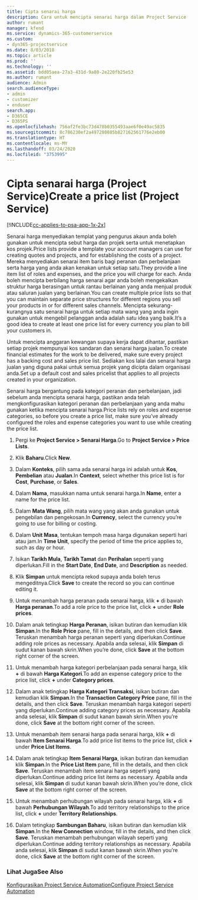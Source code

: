 ```yaml
---
title: Cipta senarai harga
description: Cara untuk mencipta senarai harga dalam Project Service
author: rumant
manager: kfend
ms.service: dynamics-365-customerservice
ms.custom:
- dyn365-projectservice
ms.date: 8/03/2018
ms.topic: article
ms.prod: ''
ms.technology: ''
ms.assetid: bdd05aea-27a3-431d-9a80-2e220fb25e53
ms.author: rumant
audience: Admin
search.audienceType:
- admin
- customizer
- enduser
search.app:
- D365CE
- D365PS
ms.openlocfilehash: 756af2fe3bc73d478b0355493aae6f0e49ac5835
ms.sourcegitcommit: 8c786230ef2a497280885b827162561776e2eb00
ms.translationtype: HT
ms.contentlocale: ms-MY
ms.lasthandoff: 03/24/2020
ms.locfileid: "3753995"
---
```

# <a name="create-a-price-list-project-service"></a><span data-ttu-id="6a6e2-103">Cipta senarai harga (Project Service)</span><span class="sxs-lookup"><span data-stu-id="6a6e2-103">Create a price list (Project Service)</span></span>

[!INCLUDE[cc-applies-to-psa-app-1x-2x](../includes/cc-applies-to-psa-app-1x-2x.md)]

<span data-ttu-id="6a6e2-104">Senarai harga menyediakan templat yang pengurus akaun anda boleh gunakan untuk mencipta sebut harga dan projek serta untuk menetapkan kos projek.</span><span class="sxs-lookup"><span data-stu-id="6a6e2-104">Price lists provide a template your account managers can use for creating quotes and projects, and for establishing the costs of a project.</span></span> <span data-ttu-id="6a6e2-105">Mereka menyediakan senarai item baris bagi peranan dan perbelanjaan serta harga yang anda akan kenakan untuk setiap satu.</span><span class="sxs-lookup"><span data-stu-id="6a6e2-105">They provide a line item list of roles and expenses, and the price you will charge for each.</span></span> <span data-ttu-id="6a6e2-106">Anda boleh mencipta berbilang harga senarai agar anda boleh mengekalkan struktur harga berasingan untuk rantau berlainan yang anda menjual produk atau saluran jualan yang berlainan.</span><span class="sxs-lookup"><span data-stu-id="6a6e2-106">You can create multiple price lists so that you can maintain separate price structures for different regions you sell your products in or for different sales channels.</span></span> <span data-ttu-id="6a6e2-107">Mencipta sekurang-kurangnya satu senarai harga untuk setiap mata wang yang anda ingin gunakan untuk mengebil pelanggan anda adalah satu idea yang baik.</span><span class="sxs-lookup"><span data-stu-id="6a6e2-107">It’s a good idea to create at least one price list for every currency you plan to bill your customers in.</span></span>  
  
<span data-ttu-id="6a6e2-108">Untuk mencipta anggaran kewangan supaya kerja dapat dihantar, pastikan setiap projek mempunyai kos sandaran dan senarai harga jualan.</span><span class="sxs-lookup"><span data-stu-id="6a6e2-108">To create financial estimates for the work to be delivered, make sure every project has a backing cost and sales price list.</span></span> <span data-ttu-id="6a6e2-109">Sediakan kos lalai dan senarai harga jualan yang diguna pakai untuk semua projek yang dicipta dalam organisasi anda.</span><span class="sxs-lookup"><span data-stu-id="6a6e2-109">Set up a default cost and sales pricelist that applies to all projects created in your organization.</span></span>  
  
<span data-ttu-id="6a6e2-110">Senarai harga bergantung pada kategori peranan dan perbelanjaan, jadi sebelum anda mencipta senarai harga, pastikan anda telah mengkonfigurasikan kategori peranan dan perbelanjaan yang anda mahu gunakan ketika mencipta senarai harga.</span><span class="sxs-lookup"><span data-stu-id="6a6e2-110">Price lists rely on roles and expense categories, so before you create a price list, make sure you’ve already configured the roles and expense categories you want to use while creating the price list.</span></span>  
  
1.  <span data-ttu-id="6a6e2-111">Pergi ke **Project Service > Senarai Harga**.</span><span class="sxs-lookup"><span data-stu-id="6a6e2-111">Go to **Project Service > Price Lists**.</span></span>  
  
2.  <span data-ttu-id="6a6e2-112">Klik **Baharu**.</span><span class="sxs-lookup"><span data-stu-id="6a6e2-112">Click **New**.</span></span>  
  
3.  <span data-ttu-id="6a6e2-113">Dalam **Konteks**, pilih sama ada senarai harga ini adalah untuk **Kos**, **Pembelian** atau **Jualan**.</span><span class="sxs-lookup"><span data-stu-id="6a6e2-113">In **Context**, select whether this price list is for **Cost**, **Purchase**, or **Sales**.</span></span>  
  
4.  <span data-ttu-id="6a6e2-114">Dalam **Nama**, masukkan nama untuk senarai harga.</span><span class="sxs-lookup"><span data-stu-id="6a6e2-114">In **Name**, enter a name for the price list.</span></span>  
  
5.  <span data-ttu-id="6a6e2-115">Dalam **Mata Wang**, pilih mata wang yang akan anda gunakan untuk pengebilan dan pengekosan.</span><span class="sxs-lookup"><span data-stu-id="6a6e2-115">In **Currency**, select the currency you’re going to use for billing or costing.</span></span>  
  
6.  <span data-ttu-id="6a6e2-116">Dalam **Unit Masa**, tentukan tempoh masa harga digunakan seperti hari atau jam.</span><span class="sxs-lookup"><span data-stu-id="6a6e2-116">In **Time Unit**, specify the period of time the price applies to, such as day or hour.</span></span>  
  
7.  <span data-ttu-id="6a6e2-117">Isikan **Tarikh Mula**, **Tarikh Tamat** dan **Perihalan** seperti yang diperlukan.</span><span class="sxs-lookup"><span data-stu-id="6a6e2-117">Fill in the **Start Date**, **End Date**, and **Description** as needed.</span></span>  
  
8.  <span data-ttu-id="6a6e2-118">Klik **Simpan** untuk mencipta rekod supaya anda boleh terus mengeditnya.</span><span class="sxs-lookup"><span data-stu-id="6a6e2-118">Click **Save** to create the record so you can continue editing it.</span></span>  
  
9. <span data-ttu-id="6a6e2-119">Untuk menambah harga peranan pada senarai harga, klik **+** di bawah **Harga peranan**.</span><span class="sxs-lookup"><span data-stu-id="6a6e2-119">To add a role price to the price list, click **+** under **Role prices**.</span></span>  
  
10. <span data-ttu-id="6a6e2-120">Dalam anak tetingkap **Harga Peranan**, isikan butiran dan kemudian klik **Simpan**.</span><span class="sxs-lookup"><span data-stu-id="6a6e2-120">In the **Role Price** pane, fill in the details, and then click **Save**.</span></span> <span data-ttu-id="6a6e2-121">Teruskan menambah harga peranan seperti yang diperlukan.</span><span class="sxs-lookup"><span data-stu-id="6a6e2-121">Continue adding role prices as necessary.</span></span> <span data-ttu-id="6a6e2-122">Apabila anda selesai, klik **Simpan** di sudut kanan bawah skrin.</span><span class="sxs-lookup"><span data-stu-id="6a6e2-122">When you’re done, click **Save** at the bottom right corner of the screen.</span></span>  
  
11. <span data-ttu-id="6a6e2-123">Untuk menambah harga kategori perbelanjaan pada senarai harga, klik **+** di bawah **Harga Kategori**.</span><span class="sxs-lookup"><span data-stu-id="6a6e2-123">To add an expense category price to the price list, click **+** under **Category prices**.</span></span>  
  
12. <span data-ttu-id="6a6e2-124">Dalam anak tetingkap **Harga Kategori Transaksi**, isikan butiran dan kemudian klik **Simpan**.</span><span class="sxs-lookup"><span data-stu-id="6a6e2-124">In the **Transaction Category Price** pane, fill in the details, and then click **Save**.</span></span> <span data-ttu-id="6a6e2-125">Teruskan menambah harga kategori seperti yang diperlukan.</span><span class="sxs-lookup"><span data-stu-id="6a6e2-125">Continue adding category prices as necessary.</span></span> <span data-ttu-id="6a6e2-126">Apabila anda selesai, klik **Simpan** di sudut kanan bawah skrin.</span><span class="sxs-lookup"><span data-stu-id="6a6e2-126">When you’re done, click **Save** at the bottom right corner of the screen.</span></span>  
  
13. <span data-ttu-id="6a6e2-127">Untuk menambah item senarai harga pada senarai harga, klik **+** di bawah **Item Senarai Harga**.</span><span class="sxs-lookup"><span data-stu-id="6a6e2-127">To add price list items to the price list, click **+** under **Price List Items**.</span></span>  
  
14. <span data-ttu-id="6a6e2-128">Dalam anak tetingkap **Item Senarai Harga**, isikan butiran dan kemudian klik **Simpan**.</span><span class="sxs-lookup"><span data-stu-id="6a6e2-128">In the **Price List Item** pane, fill in the details, and then click **Save**.</span></span> <span data-ttu-id="6a6e2-129">Teruskan menambah item senarai harga seperti yang diperlukan.</span><span class="sxs-lookup"><span data-stu-id="6a6e2-129">Continue adding price list items as necessary.</span></span> <span data-ttu-id="6a6e2-130">Apabila anda selesai, klik **Simpan** di sudut kanan bawah skrin.</span><span class="sxs-lookup"><span data-stu-id="6a6e2-130">When you’re done, click **Save** at the bottom right corner of the screen.</span></span>  
  
15. <span data-ttu-id="6a6e2-131">Untuk menambah perhubungan wilayah pada senarai harga, klik **+** di bawah **Perhubungan Wilayah**.</span><span class="sxs-lookup"><span data-stu-id="6a6e2-131">To add territory relationships to the price list, click **+** under **Territory Relationships**.</span></span>  
  
16. <span data-ttu-id="6a6e2-132">Dalam tetingkap **Sambungan Baharu**, isikan butiran dan kemudian klik **Simpan**.</span><span class="sxs-lookup"><span data-stu-id="6a6e2-132">In the **New Connection** window, fill in the details, and then click **Save**.</span></span> <span data-ttu-id="6a6e2-133">Teruskan menambah perhubungan wilayah seperti yang diperlukan.</span><span class="sxs-lookup"><span data-stu-id="6a6e2-133">Continue adding territory relationships as necessary.</span></span> <span data-ttu-id="6a6e2-134">Apabila anda selesai, klik **Simpan** di sudut kanan bawah skrin.</span><span class="sxs-lookup"><span data-stu-id="6a6e2-134">When you’re done, click **Save** at the bottom right corner of the screen.</span></span>  
  
### <a name="see-also"></a><span data-ttu-id="6a6e2-135">Lihat Juga</span><span class="sxs-lookup"><span data-stu-id="6a6e2-135">See Also</span></span>  
 [<span data-ttu-id="6a6e2-136">Konfigurasikan Project Service Automation</span><span class="sxs-lookup"><span data-stu-id="6a6e2-136">Configure Project Service Automation</span></span>](../project-service/configure.md)
